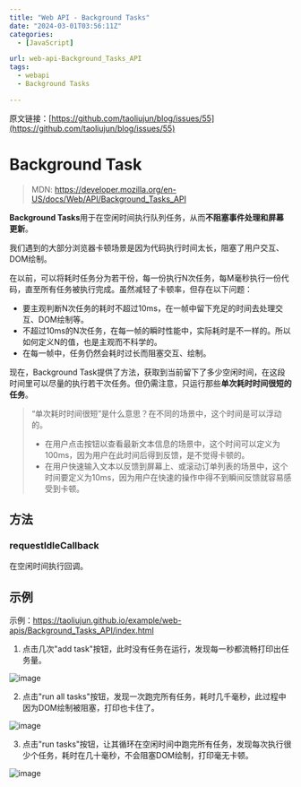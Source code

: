 ```yaml
---
title: "Web API - Background Tasks"
date: "2024-03-01T03:56:11Z"
categories:
  - [JavaScript]

url: web-api-Background_Tasks_API
tags:
  - webapi
  - Background Tasks

---
```



原文链接：[https://github.com/taoliujun/blog/issues/55](https://github.com/taoliujun/blog/issues/55)

<!--hexo
---
url: web-api-Background_Tasks_API
tags:
  - webapi
  - Background Tasks
---
-->

# Background Task

> MDN: https://developer.mozilla.org/en-US/docs/Web/API/Background_Tasks_API

**Background Tasks**用于在空闲时间执行队列任务，从而**不阻塞事件处理和屏幕更新**。

我们遇到的大部分浏览器卡顿场景是因为代码执行时间太长，阻塞了用户交互、DOM绘制。

在以前，可以将耗时任务分为若干份，每一份执行N次任务，每M毫秒执行一份代码，直至所有任务被执行完成。虽然减轻了卡顿率，但存在以下问题：

-   要主观判断N次任务的耗时不超过10ms，在一帧中留下充足的时间去处理交互、DOM绘制等。
-   不超过10ms的N次任务，在每一帧的瞬时性能中，实际耗时是不一样的。所以如何定义N的值，也是主观而不科学的。
-   在每一帧中，任务仍然会耗时过长而阻塞交互、绘制。

现在，Background Task提供了方法，获取到当前留下了多少空闲时间，在这段时间里可以尽量的执行若干次任务。但仍需注意，只运行那些**单次耗时时间很短的任务**。

> “单次耗时时间很短”是什么意思？在不同的场景中，这个时间是可以浮动的。
>
> -   在用户点击按钮以查看最新文本信息的场景中，这个时间可以定义为100ms，因为用户在此时间后得到反馈，是不觉得卡顿的。
> -   在用户快速输入文本以反馈到屏幕上、或滚动订单列表的场景中，这个时间要定义为10ms，因为用户在快速的操作中得不到瞬间反馈就容易感受到卡顿。

## 方法

### requestIdleCallback

在空闲时间执行回调。

## 示例

示例：https://taoliujun.github.io/example/web-apis/Background_Tasks_API/index.html

1. 点击几次"add task"按钮，此时没有任务在运行，发现每一秒都流畅打印出任务量。

![image](https://github.com/taoliujun/blog/assets/5689134/342d899c-45cf-4f61-a529-8846282f2028)

2. 点击"run all tasks"按钮，发现一次跑完所有任务，耗时几千毫秒，此过程中因为DOM绘制被阻塞，打印也卡住了。

![image](https://github.com/taoliujun/blog/assets/5689134/485c6005-7543-42ab-9096-c5b4fcc9681b)

3. 点击"run tasks"按钮，让其循环在空闲时间中跑完所有任务，发现每次执行很少个任务，耗时在几十毫秒，不会阻塞DOM绘制，打印毫无卡顿。

![image](https://github.com/taoliujun/blog/assets/5689134/3b67b0ff-df48-45e9-8c34-6d7327bea1c9)





